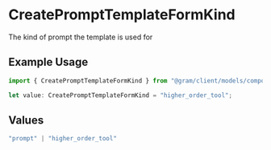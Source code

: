 # CreatePromptTemplateFormKind

The kind of prompt the template is used for

## Example Usage

```typescript
import { CreatePromptTemplateFormKind } from "@gram/client/models/components";

let value: CreatePromptTemplateFormKind = "higher_order_tool";
```

## Values

```typescript
"prompt" | "higher_order_tool"
```